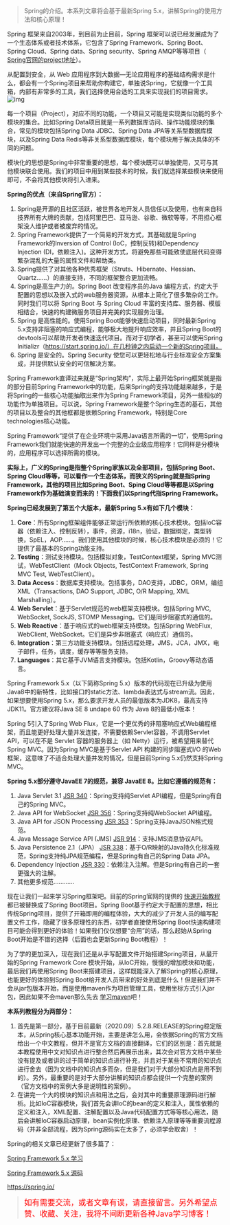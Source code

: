 

>Spring的介绍。本系列文章将会基于最新Spring 5.x，讲解Spring的使用方法和核心原理！







Spring 框架来自2003年，到目前为止目前，Spring 框架可以说已经发展成为了一个生态体系或者技术体系，它包含了Spring Framework、Spring Boot、Spring Cloud、Spring data、Spring security、Spring AMQP等等项目（ [Spring官网的project地址](https://spring.io/projects)）。


从配置到安全，从 Web 应用程序到大数据—无论应用程序的基础结构需求是什么，都会有一个Spring项目来帮助你构建它，单独说Spring，它就像一个工具箱，内部有非常多的工具，我们选择使用合适的工具来实现我们的项目需求。 ![img](https://img-blog.csdnimg.cn/20200831164755577.png?x-oss-process=image/watermark,type_ZmFuZ3poZW5naGVpdGk,shadow_10,text_aHR0cHM6Ly9ibG9nLmNzZG4ubmV0L3dlaXhpbl80Mzc2NzAxNQ==,size_16,color_FFFFFF,t_70#pic_center)

每一个项目（Project），对应不同的功能，一个项目又可能是实现类似功能的多个模块的集合。比如Spring Data项目就是一系列数据库访问、操作功能模块的集合，常见的模块包括Spring Data JDBC、Spring Data JPA等关系型数据库模块，以及Spring Data Redis等非关系型数据库模块，每个模块用于解决具体的不同的问题。

模块化的思想是Spring中非常重要的思想，每个模块既可以单独使用，又可与其他模块联合使用。我们的项目中用到某些技术的时候，我们就选择某些模块来使用即可，不会将其他模块将引入进来。

**Spring的优点（来自Spring官方）：**

1. Spring是开源的且社区活跃，被世界各地开发人员信任以及使用，也有来自科技界所有大牌的贡献，包括阿里巴巴、亚马逊、谷歌、微软等等，不用担心框架没人维护或者被废弃的情况。 
2. Spring Framework提供了一个简易的开发方式，其基础就是Spring Framework的Inversion of Control (IoC，控制反转)和Dependency Injection (DI，依赖注入)。这种开发方式，将避免那些可能致使底层代码变得繁杂混乱的大量的属性文件和帮助类。 
3. Spring提供了对其他各种优秀框架（Struts、Hibernate、Hessian、Quartz……）的直接支持，不同的框架整合更加流畅。 
4. Spring是高生产力的。Spring Boot 改变程序员的Java 编程方式，约定大于配置的思想以及嵌入式的web服务器资源，从根本上简化了很多繁杂的工作。同时我们可以将 Spring Boot 与 Spring Cloud 丰富的支持库、服务器、模版相结合，快速的构建微服务项目并完美的实现服务治理。 
5. Spring 是高性能的。使用Spring Boot能够快速启动项目，同时最新Spring 5.x支持非阻塞的响应式编程，能够极大地提升响应效率，并且Spring Boot的devtools可以帮助开发者快速迭代项目。而对于初学者，甚至可以使用Spring Initializr（https://start.spring.io/）在几秒钟之内启动一个新的Spring项目。 
6. Spring 是安全的。Spring Security 使您可以更轻松地与行业标准安全方案集成，并提供默认安全的可信解决方案。


Spring Framework直译过来就是“Spring架构”，实际上最开始Spring框架就是指的部分目前Spring Framework中的功能，后来Spring的支持功能越来越多，于是将Spring的一些核心功能抽取出来作为Spring Framework项目，另外一些相似的功能作为单独项目。可以说，Spring Framework是整个Spring生态的基石，其他的项目以及整合的其他框都是依赖Spring Framework，特别是Core technologies核心功能。

Spring Framework“提供了在企业环境中采用Java语言所需的一切”，使用Spring Framework我们就能快速的开发出一个完整的企业级应用程序！它同样是分模块的，应用程序可以选择所需的模块。

**实际上，广义的Spring是指整个Spring家族以及全部项目，包括Spring Boot、Spring Cloud等等，可以看作一个生态体系，而狭义的Spring就是指Spring Framework，其他的项目比如Spring Boot、Sping Cloud等等都是以Spring Framework作为基础演变而来的！下面我们以Spring代指Spring Framework。**

**Spring已经发展到了第五个大版本，最新Spring 5.x有如下几个模块：**

1. **Core**：所有Spring框架组件能够正常运行所依赖的核心技术模块。包括IoC容器（依赖注入、控制反转），事件，资源，i18n，验证，数据绑定，类型转换，SpEL，AOP……。我们使用其他模块的时候，核心技术模块是必须的！它提供了最基本的Spring功能支持。 
2. **Testing**：测试支持模块。包括模拟对象，TestContext框架，Spring MVC测试，WebTestClient（Mock Objects, TestContext Framework, Spring MVC Test, WebTestClient）。 
3. **Data Access**：数据库支持模块。包括事务，DAO支持，JDBC，ORM，编组XML（Transactions, DAO Support, JDBC, O/R Mapping, XML Marshalling）。 
4. **Web Servlet**：基于Servlet规范的web框架支持模块。包括Spring MVC, WebSocket, SockJS, STOMP Messaging。它们是同步阻塞式的通信的。 
5. **Web Reactive**：基于响应式的web框架支持模块。包括Spring WebFlux, WebClient, WebSocket。它们是异步非阻塞式（响应式）通信的。 
6. **Integration**：第三方功能支持模块。包括远程处理，JMS，JCA，JMX，电子邮件，任务，调度，缓存等等服务支持。 
7. **Languages**：其它基于JVM语言支持模块。包括Kotlin，Groovy等动态语言。

Spring Framework 5.x（以下简称Spring 5.x）版本的代码现在已升级为使用Java8中的新特性，比如接口的static方法、lambda表达式与stream流。因此，如果想要使用Spring 5.x，那么要求开发人员的最低版本为JDK8，最高支持JDK11。官方建议将Java SE 8 undape 60 作为 Java 8的最低小版本！

Spring 5引入了Spring Web Flux，它是一个更优秀的非阻塞响应式Web编程框架，而且能更好处理大量并发连接，不需要依赖Servlet容器，不调用Servlet API，可以在不是 Servlet 容器的服务器上（如 Netty）运行，被希望用来替代Spring MVC。因为Spring MVC是基于Servlet API 构建的同步阻塞式I/O 的Web 框架，这意味了不适合处理大量并发的情况，但是目前Spring 5.x仍然支持Spring MVC。

**Spring 5.x部分遵守JavaEE 7的规范，兼容 JavaEE 8。比如它遵循的规范有：**

1. Java Servlet 3.1  [JSR 340](https://jcp.org/en/jsr/detail?id=340)：Spring支持纯Servlet API编程，但是Spring有自己的Spring MVC。 
2. Java API for WebSocket  [JSR 356](https://www.jcp.org/en/jsr/detail?id=356)：Spring支持纯WebSocket API编程。 
3. Java API for JSON Processing  [JSR 353](https://jcp.org/en/jsr/detail?id=353)：Spring支持JavaJSON格式规范。 
4. Java Message Service API (JMS)  [JSR 914](https://jcp.org/en/jsr/detail?id=914)：支持JMS消息协议API。 
5. Java Persistence 2.1（JPA） [JSR 338](https://jcp.org/en/jsr/detail?id=338)：基于O/R映射的Java持久化标准规范，Spring支持纯JPA规范编程，但是Spring有自己的Spring Data JPA。 
6. Dependency Injection  [JSR 330](https://jcp.org/en/jsr/detail?id=330)：依赖注入注解。但是Spring有自己的一套更强大的注解。 
7. 其他更多规范…………

现在让我们一起来学习Spring框架吧。目前的Spring官网的提供的 [快速开始教程](https://start.Spring.io/)都已被替换成了Spring Boot项目。Spring Boot基于约定大于配置的思想，相比传统Spring项目，提供了开箱即用的编程体验，大大的减少了开发人员的编写配置文件工作，隐藏了很多原理性的东西，初学者直接使用Spring Boot快速构建项目可能会得到更好的体验！如果我们仅仅想要“会用”的话，那么起始从Spring Boot开始是不错的选择（后面也会更新Spring Boot教程）！

为了学的更加深入，现在我们还是从手写配置文件开始搭建Spring项目，从最开始的Spring Framework Core 模块开始，从IoC开始，慢慢的增加模块和功能，最后我们再使用Spring Boot来搭建项目，这样既能深入了解Spring的核心原理，也能更好的体验到Spring Boot给开发人员带来的好处到底是什么！但是我们并不会从jar包版本开始，而是使用maven作为项目管理工具，使用坐标方式引入jar包，因此如果不会maven那么先去 [学习maven](https://download.csdn.net/download/weixin_43767015/12788525)吧！

**本系列教程分为两部分：**

1. 首先是第一部分，基于目前最新（2020.09）5.2.8.RELEASE的Spring稳定版本，从Spring核心基本功能开始，主要是讲怎么用，会依据Spring的官方文档给出一个中文教程，但并不是官方文档的直接翻译，它们的区别是：首先就是本教程使用中文对知识点进行整合然后再展示出来，其次会对官方文档中某些没有提及或者讲的过于简单的知识点进行补充，并且对于某些不常用的知识点进行舍去（因为文档中的知识点多而杂，但是我们对于大部分知识点是用不到的）。另外，最重要的是对于大部分讲解的知识点都会提供一个完整的案例（官方文档中的案例大多是说明性的案例）。 
2. 在讲完一个大的模块的知识点和用法之后，会对其中的重要原理源码进行解析。比如IoC容器模块，我们首先会讲IoC的bean的定义和注入，属性依赖的定义和注入，XML配置、注解配置以及Java代码配置方式等等核心用法，随后会讲解IoC容器启动原理，bean实例化原理、依赖注入原理等等重要流程源码（并非全部流程，因为Spring源码实在太多了，必须学会取舍）！


Spring的相关文章已经更新了很多篇了：

 [Spring Framework 5.x 学习](https://blog.csdn.net/weixin_43767015/category_10402193.html)

 [Spring Framework 5.x 源码](https://blog.csdn.net/weixin_43767015/category_10402194.html)

https://spring.io/

><font color="red" size="4">如有需要交流，或者文章有误，请直接留言。另外希望点赞、收藏、关注，我将不间断更新各种Java学习博客！</font>

